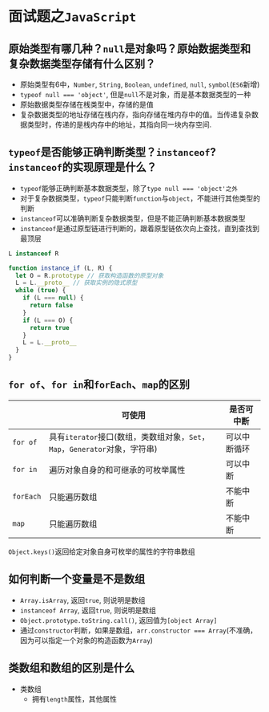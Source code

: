 # 面试题之`JavaScript`

## 原始类型有哪几种？`null`是对象吗？原始数据类型和复杂数据类型存储有什么区别？
- 原始类型有6中，`Number`, `String`, `Boolean`, `undefined`, `null`, `symbol`(`ES6`新增)
- `typeof null === 'object'`, 但是`null`不是对象，而是基本数据类型的一种
- 原始数据类型存储在桟类型中，存储的是值
- 复杂数据类型的地址存储在桟内存，指向存储在堆内存中的值。当传递复杂数据类型时，传递的是桟内存中的地址，其指向同一块内存空间.

## `typeof`是否能够正确判断类型？`instanceof`?`instanceof`的实现原理是什么？
- `typeof`能够正确判断基本数据类型，除了`type null === 'object'之外`
- 对于复杂数据类型，`typeof`只能判断`function`与`object`，不能进行其他类型的判断
- `instanceof`可以准确判断复杂数据类型，但是不能正确判断基本数据类型
- `instanceof`是通过原型链进行判断的，跟着原型链依次向上查找，直到查找到最顶层
```javascript
L instanceof R

function instance_if (L, R) {
  let O = R.prototype // 获取构造函数的原型对象
  L = L.__proto__ // 获取实例的隐式原型
  while (true) {
    if (L === null) {
      return false
    }
    if (L === O) {
      return true
    }
    L = L.__proto__
  }
}
```

## `for of`、`for in`和`forEach`、`map`的区别
|   | 可使用 | 是否可中断 |
| ------ | ------ | ------ |
| `for of` | 具有`iterator`接口(数组，类数组对象，`Set`，`Map`，`Generator`对象，字符串) | 可以中断循环 |
| `for in` | 遍历对象自身的和可继承的可枚举属性 | 可以中断 |
| `forEach` | 只能遍历数组 | 不能中断 |
| `map` | 只能遍历数组 | 不能中断 |

`Object.keys()`返回给定对象自身可枚举的属性的字符串数组

## 如何判断一个变量是不是数组
- `Array.isArray`, 返回`true`, 则说明是数组
- `instanceof Array`, 返回`true`, 则说明是数组
- `Object.prototype.toString.call()`, 返回值为`[object Array]`
- 通过`constructor`判断，如果是数组，`arr.constructor === Array`(不准确，因为可以指定一个对象的构造函数为`Array`)

## 类数组和数组的区别是什么
- 类数组
  - 拥有`length`属性，其他属性